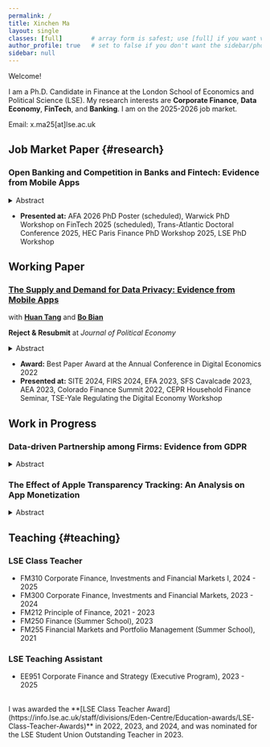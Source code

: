 ```yaml
---
permalink: /
title: Xinchen Ma
layout: single
classes: [full]        # array form is safest; use [full] if you want very wide
author_profile: true   # set to false if you don't want the sidebar/photo
sidebar: null
---
```


Welcome! 
  
I am a Ph.D. Candidate in Finance at the London School of Economics and Political Science (LSE). My research interests are **Corporate Finance**, **Data Economy**, **FinTech**, and **Banking**. I am on the 2025-2026 job market. 

Email: x.ma25[at]lse.ac.uk

<!-- My first name, Xinchen, is pronounced “SHEEN-chen”. -->
<!-- [Curriculum Vitae](https://pages.github.com/) -->

## Job Market Paper {#research}

### Open Banking and Competition in Banks and Fintech: Evidence from Mobile Apps

<details class="abstract">
  <summary>Abstract</summary>
  <p>Open banking was introduced to expand consumer access to finance, yet little is known about its effects on competition in the financial services sector. In this paper, I build a novel dataset linking official authorization records with historical Android app source code to track API integration among finance apps in Europe. Combining these data with high-frequency app performance measures and exploiting cross-country variation in authorization status within the same app, I show that access to consumer banking data significantly boosts app performance. These effects are particularly pronounced during the COVID-19 pandemic, when branch access was limited, and are strongest for lending and investment apps as well as fintech startups. Using text from app descriptions, I further show that incumbent banks most exposed to competitive pressure from open banking experience declines in loan issuance and income but respond strategically by raising fee intensity and asset yields. Overall, the results underscore the value of data as a unique asset shaping competitive dynamics.</p>
</details>

- **Presented at:** AFA 2026 PhD Poster (scheduled), Warwick PhD Workshop on FinTech 2025 (scheduled), Trans-Atlantic Doctoral Conference 2025, HEC Paris Finance PhD Workshop 2025, LSE PhD Workshop

## Working Paper

### [The Supply and Demand for Data Privacy: Evidence from Mobile Apps](https://papers.ssrn.com/sol3/papers.cfm?abstract_id=3987541)

with **[Huan Tang](https://huan-tang.com/)** and **[Bo Bian](https://www.bo-bian.com/home)**

**Reject & Resubmit** at _Journal of Political Economy_

<details class="abstract">
  <summary>Abstract</summary>
  <p>This paper investigates how consumers and investors react to the standardized disclosure of data privacy practices. Since December 2020, Apple has required all apps to disclose their data collection practices by filling out privacy ''nutrition'' labels that are standardized and easy to read. We web-scrape these privacy labels and first document several stylized facts regarding the supply of privacy. Second, augmenting privacy labels with weekly app downloads and revenues, we examine how this disclosure affects consumer behavior. Exploiting the staggered release of privacy labels and using the nonexposed Android version of each app to construct the control group, we find that after privacy label release, an average iOS app experiences a 14% (15%) drop in weekly downloads (revenue) when compared to its Android counterpart. The effect is stronger for more privacy-invasive and substitutable apps. Moreover, we observe negative stock market reactions, especially among firms that harvest more data, corroborating the adverse impact on product markets. Our findings highlight data as a key asset for firms in the digital era. </p>
</details>

- **Award:** Best Paper Award at the Annual Conference in Digital Economics 2022 
- **Presented at:** SITE 2024, FIRS 2024, EFA 2023, SFS Cavalcade 2023, AEA 2023, Colorado Finance Summit 2022, CEPR Household Finance Seminar, TSE-Yale Regulating the Digital Economy Workshop

## Work in Progress

### Data-driven Partnership among Firms: Evidence from GDPR

<details class="abstract">
  <summary>Abstract</summary>
  <p>This paper studies the formation and capital-market implications of data-driven partnerships between firms. I assemble a news-based dataset of inter-firm, data-driven collaborations to map the landscape of corporate data sharing. I document the determinants of partnership formation, partner-pair characteristics, and associated stock-market reactions. Exploiting the EU’s General Data Protection Regulation (GDPR) as a plausibly exogenous shock in a difference-in-differences design, I show that GDPR-exposed firms form more data-driven partnerships, with the increase concentrated in cross-border deals with non-EU partners. </p>
</details>

### The Effect of Apple Transparency Tracking: An Analysis on App Monetization

<details class="abstract">
  <summary>Abstract</summary>
  <p>This paper studies how data sharing policy affects app developers’ monetization. We exploit Apple’s App Tracking Transparent (ATT), which shifts customers’ default data sharing option in the Apple App Store from opt-in to opt-out, as a natural experiment to study how apps change their business model to make money in the privacy-preserving era. We find that after ATT, apps that are used to track users suffer declines of 28% and 10% in downloads and revenue, respectively. Advertising activities of tracking apps are negatively affected among publishers who display fewer banner, full-screen, playable, video ads and advertisers who advertise less aggressively on social networks. Tracking apps also adopt more third-party SDKs for advertising and monetization than non-tracking apps and are switching to less tracking-reliant attribution SDKs. In the long run, ATT causes price rises in in-app purchases. The above impacts are more pronounced among advertisers. </p>
</details>


## Teaching {#teaching}

### LSE Class Teacher
- FM310 Corporate Finance, Investments and Financial Markets I, 2024 - 2025
- FM300 Corporate Finance, Investments and Financial Markets, 2023 - 2024
- FM212 Principle of Finance, 2021 - 2023
- FM250 Finance (Summer School), 2023
- FM255 Financial Markets and Portfolio Management (Summer School), 2021

### LSE Teaching Assistant
- EE951 Corporate Finance and Strategy (Executive Program), 2023 - 2025

<br>
I was awarded the **[LSE Class Teacher Award](https://info.lse.ac.uk/staff/divisions/Eden-Centre/Education-awards/LSE-Class-Teacher-Awards)** in 2022, 2023, and 2024, and was nominated for the LSE Student Union Outstanding Teacher in 2023. 

<br><br><br><br>
